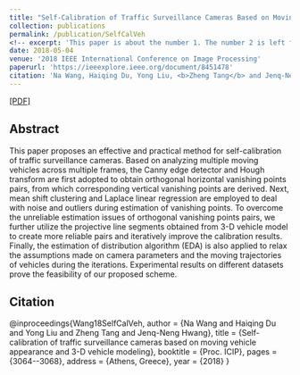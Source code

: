 ```yaml
---
title: "Self-Calibration of Traffic Surveillance Cameras Based on Moving Vehicle Appearance and 3-D Vehicle Modeling"
collection: publications
permalink: /publication/SelfCalVeh
<!-- excerpt: 'This paper is about the number 1. The number 2 is left for future work.' -->
date: 2018-05-04
venue: '2018 IEEE International Conference on Image Processing'
paperurl: 'https://ieeexplore.ieee.org/document/8451478'
citation: 'Na Wang, Haiqing Du, Yong Liu, <b>Zheng Tang</b> and Jenq-Neng Hwang.&quot;"Self-Calibration of Traffic Surveillance Cameras Based on Moving Vehicle Appearance and 3-D Vehicle Modeling".&quot;<i>Proceedings of 2018 IEEE International Conference on Image Processing (ICIP 2018)</i>.&quot;pp. 3064-3068.&quot;2018.'
---
```

[[PDF]](https://ieeexplore.ieee.org/document/8451478)


## Abstract
This paper proposes an effective and practical method for self-calibration of traffic surveillance cameras. Based on analyzing multiple moving vehicles across multiple frames, the Canny edge detector and Hough transform are first adopted to obtain orthogonal horizontal vanishing points pairs, from which corresponding vertical vanishing points are derived. Next, mean shift clustering and Laplace linear regression are employed to deal with noise and outliers during estimation of vanishing points. To overcome the unreliable estimation issues of orthogonal vanishing points pairs, we further utilize the projective line segments obtained from 3-D vehicle model to create more reliable pairs and iteratively improve the calibration results. Finally, the estimation of distribution algorithm (EDA) is also applied to relax the assumptions made on camera parameters and the moving trajectories of vehicles during the iterations. Experimental results on different datasets prove the feasibility of our proposed scheme.


## Citation
@inproceedings{Wang18SelfCalVeh,
author = {Na Wang and Haiqing Du and Yong Liu and Zheng Tang and Jenq-Neng Hwang},
title = {Self-calibration of traffic surveillance cameras based on moving vehicle appearance and 3-D vehicle modeling},
booktitle = {Proc. ICIP},
pages = {3064--3068}, 
address = {Athens, Greece},
year = {2018}
}